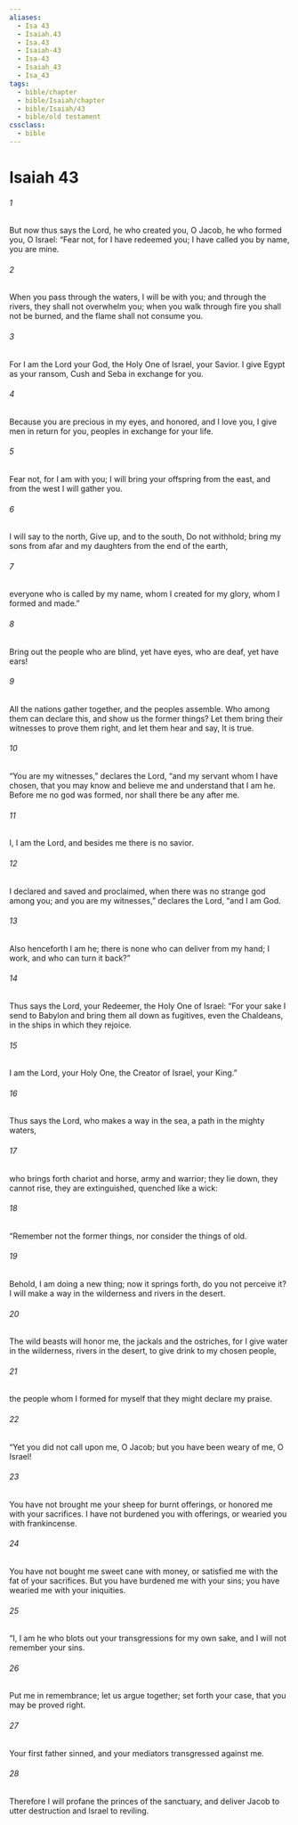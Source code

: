 ```yaml
---
aliases:
  - Isa 43
  - Isaiah.43
  - Isa.43
  - Isaiah-43
  - Isa-43
  - Isaiah_43
  - Isa_43
tags:
  - bible/chapter
  - bible/Isaiah/chapter
  - bible/Isaiah/43
  - bible/old testament
cssclass:
  - bible
---
```


# Isaiah 43

###### 1
But now thus says the Lord,   he who created you, O Jacob, he who formed you, O Israel:   “Fear not, for I have redeemed you;   I have called you by name, you are mine.
###### 2
When you pass through the waters, I will be with you; and through the rivers, they shall not overwhelm you;   when you walk through fire you shall not be burned, and the flame shall not consume you.
###### 3
For I am the Lord your God, the Holy One of Israel, your Savior.   I give Egypt as your ransom, Cush and Seba in exchange for you.
###### 4
Because you are precious in my eyes, and honored, and I love you, I give men in return for you, peoples in exchange for your life.
###### 5
Fear not, for I am with you;   I will bring your offspring from the east, and from the west I will gather you.
###### 6
I will say to the north, Give up, and to the south, Do not withhold; bring my sons from afar and my daughters from the end of the earth,
###### 7
everyone who is called by my name, whom I created for my glory, whom I formed and made.”
###### 8
Bring out the people who are blind, yet have eyes, who are deaf, yet have ears!
###### 9
All the nations gather together, and the peoples assemble. Who among them can declare this, and show us the former things? Let them bring their witnesses to prove them right, and let them hear and say, It is true.
###### 10
“You are my witnesses,” declares the Lord, “and my servant whom I have chosen, that you may know and believe me and understand that I am he.   Before me no god was formed, nor shall there be any after me.
###### 11
I, I am the Lord, and besides me there is no savior.
###### 12
I declared and saved and proclaimed, when there was no strange god among you; and you are my witnesses,” declares the Lord, “and I am God.
###### 13
Also henceforth I am he; there is none who can deliver from my hand; I work, and who can turn it back?”
###### 14
Thus says the Lord, your Redeemer, the Holy One of Israel:   “For your sake I send to Babylon and bring them all down as fugitives,   even the Chaldeans, in the ships in which they rejoice.
###### 15
I am the Lord, your Holy One, the Creator of Israel, your King.”
###### 16
Thus says the Lord,   who makes a way in the sea, a path in the mighty waters,
###### 17
who brings forth chariot and horse, army and warrior; they lie down, they cannot rise,   they are extinguished, quenched like a wick:
###### 18
“Remember not the former things, nor consider the things of old.
###### 19
Behold, I am doing a new thing; now it springs forth, do you not perceive it?   I will make a way in the wilderness   and rivers in the desert.
###### 20
The wild beasts will honor me,   the jackals and the ostriches,   for I give water in the wilderness, rivers in the desert, to give drink to my chosen people,
###### 21
the people whom I formed for myself   that they might declare my praise.
###### 22
“Yet you did not call upon me, O Jacob; but you have been weary of me, O Israel!
###### 23
You have not brought me your sheep for burnt offerings, or honored me with your sacrifices. I have not burdened you with offerings,   or wearied you with frankincense.
###### 24
You have not bought me sweet cane with money, or satisfied me with the fat of your sacrifices. But you have burdened me with your sins; you have wearied me with your iniquities.
###### 25
“I, I am he   who blots out your transgressions for my own sake, and I will not remember your sins.
###### 26
Put me in remembrance; let us argue together; set forth your case, that you may be proved right.
###### 27
Your first father sinned, and your mediators transgressed against me.
###### 28
Therefore I will profane the princes of the sanctuary, and deliver Jacob to utter destruction and Israel to reviling.


